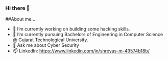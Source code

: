 ### Hi there 👋

##About me...
- 🔭 I’m currently working on building some hacking skills.
- 🌱 I’m currently pursuing Bachelors of Engineering in Computer Science @ Gujarat Technological University.
- 💬 Ask me about Cyber Security
- 📫 LinkedIn: https://www.linkedin.com/in/shreyas-m-49574b18b/

